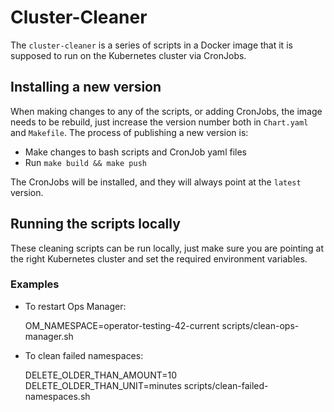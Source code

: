 # Cluster-Cleaner

The `cluster-cleaner` is a series of scripts in a Docker image that it is
supposed to run on the Kubernetes cluster via CronJobs.

## Installing a new version

When making changes to any of the scripts, or adding CronJobs, the image needs
to be rebuild, just increase the version number both in `Chart.yaml` and
`Makefile`. The process of publishing a new version is:

* Make changes to bash scripts and CronJob yaml files
* Run `make build && make push`

The CronJobs will be installed, and they will always point at the `latest`
version.

## Running the scripts locally

These cleaning scripts can be run locally, just make sure you are pointing at
the right Kubernetes cluster and set the required environment variables.

### Examples

* To restart Ops Manager:

    OM_NAMESPACE=operator-testing-42-current scripts/clean-ops-manager.sh

* To clean failed namespaces:

    DELETE_OLDER_THAN_AMOUNT=10 DELETE_OLDER_THAN_UNIT=minutes scripts/clean-failed-namespaces.sh
